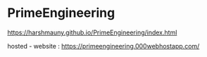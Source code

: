 # PrimeEngineering
https://harshmauny.github.io/PrimeEngineering/index.html

hosted - website : https://primeengineering.000webhostapp.com/
